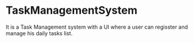 # TaskManagementSystem
It is a Task Management system with a UI where a user can regisster and manage his daily tasks list.
